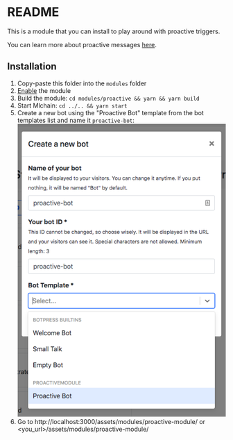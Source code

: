 # README

This is a module that you can install to play around with proactive triggers.

You can learn more about proactive messages [here](https://mlchain.com/docs/tutorials/proactive/).

## Installation

1. Copy-paste this folder into the `modules` folder
1. [Enable](https://mlchain.com/docs/main/module#enabling-or-disabling-modules) the module
1. Build the module: `cd modules/proactive && yarn && yarn build`
1. Start Mlchain: `cd ../.. && yarn start`
1. Create a new bot using the "Proactive Bot" template from the bot templates list and name it `proactive-bot`:
   ![Create Bot](assets/images/create-proactive-bot.png)
1. Go to http://localhost:3000/assets/modules/proactive-module/ or <you_url>/assets/modules/proactive-module/
